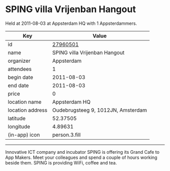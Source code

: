 # SPING villa Vrijenban Hangout
Held at 2011-08-03 at Appsterdam HQ with 1 Appsterdammers.
        
|Key|Value
|---|---|
|id|[27960501](https://www.meetup.com/appsterdam/events/27960501/)|
|name|SPING villa Vrijenban Hangout|
|organizer|Appsterdam|
|attendees|1|
|begin date|2011-08-03|
|end date|2011-08-03|
|price|0|
|location name|Appsterdam HQ|
|location address|Oudebrugsteeg 9, 1012JN, Amsterdam|
|latitude|52.37505|
|longitude|4.89631|
|(in-app) icon|person.3.fill|

---

Innovative ICT company and incubator SPING is offering its Grand Cafe to App Makers. Meet your colleagues and spend a couple of hours working beside them. SPING is providing WiFi, coffee and tea.


